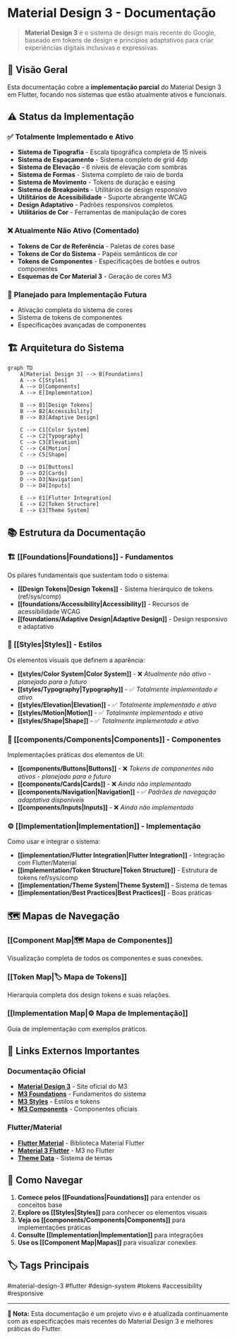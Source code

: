 # Material Design 3 - Documentação

> **Material Design 3** é o sistema de design mais recente do Google, baseado em tokens de design e princípios adaptativos para criar experiências digitais inclusivas e expressivas.

## 🎯 Visão Geral

Esta documentação cobre a **implementação parcial** do Material Design 3 em Flutter, focando nos sistemas que estão atualmente ativos e funcionais.

## ⚠️ Status da Implementação

### ✅ **Totalmente Implementado e Ativo**
- **Sistema de Tipografia** - Escala tipográfica completa de 15 níveis
- **Sistema de Espaçamento** - Sistema completo de grid 4dp
- **Sistema de Elevação** - 6 níveis de elevação com sombras
- **Sistema de Formas** - Sistema completo de raio de borda
- **Sistema de Movimento** - Tokens de duração e easing
- **Sistema de Breakpoints** - Utilitários de design responsivo
- **Utilitários de Acessibilidade** - Suporte abrangente WCAG
- **Design Adaptativo** - Padrões responsivos completos
- **Utilitários de Cor** - Ferramentas de manipulação de cores

### ❌ **Atualmente Não Ativo** (Comentado)
- **Tokens de Cor de Referência** - Paletas de cores base
- **Tokens de Cor do Sistema** - Papéis semânticos de cor
- **Tokens de Componentes** - Especificações de botões e outros componentes
- **Esquemas de Cor Material 3** - Geração de cores M3

### 🔄 **Planejado para Implementação Futura**
- Ativação completa do sistema de cores
- Sistema de tokens de componentes
- Especificações avançadas de componentes

## 🏗️ Arquitetura do Sistema

```mermaid
graph TD
    A[Material Design 3] --> B[Foundations]
    A --> C[Styles]
    A --> D[Components]
    A --> E[Implementation]
    
    B --> B1[Design Tokens]
    B --> B2[Accessibility]
    B --> B3[Adaptive Design]
    
    C --> C1[Color System]
    C --> C2[Typography]
    C --> C3[Elevation]
    C --> C4[Motion]
    C --> C5[Shape]
    
    D --> D1[Buttons]
    D --> D2[Cards]
    D --> D3[Navigation]
    D --> D4[Inputs]
    
    E --> E1[Flutter Integration]
    E --> E2[Token Structure]
    E --> E3[Theme System]
```

## 📚 Estrutura da Documentação

### 🏗️ [[Foundations|Foundations]] - Fundamentos
Os pilares fundamentais que sustentam todo o sistema:

- **[[Design Tokens|Design Tokens]]** - Sistema hierárquico de tokens (ref/sys/comp)
- **[[foundations/Accessibility|Accessibility]]** - Recursos de acessibilidade WCAG
- **[[foundations/Adaptive Design|Adaptive Design]]** - Design responsivo e adaptativo

### 🎨 [[Styles|Styles]] - Estilos
Os elementos visuais que definem a aparência:

- **[[styles/Color System|Color System]]** - ❌ *Atualmente não ativo - planejado para o futuro*
- **[[styles/Typography|Typography]]** - ✅ *Totalmente implementado e ativo*
- **[[styles/Elevation|Elevation]]** - ✅ *Totalmente implementado e ativo*
- **[[styles/Motion|Motion]]** - ✅ *Totalmente implementado e ativo*
- **[[styles/Shape|Shape]]** - ✅ *Totalmente implementado e ativo*

### 🧩 [[components/Components|Components]] - Componentes
Implementações práticas dos elementos de UI:

- **[[components/Buttons|Buttons]]** - ❌ *Tokens de componentes não ativos - planejado para o futuro*
- **[[components/Cards|Cards]]** - ❌ *Ainda não implementado*
- **[[components/Navigation|Navigation]]** - ✅ *Padrões de navegação adaptativa disponíveis*
- **[[components/Inputs|Inputs]]** - ❌ *Ainda não implementado*

### ⚙️ [[Implementation|Implementation]] - Implementação
Como usar e integrar o sistema:

- **[[implementation/Flutter Integration|Flutter Integration]]** - Integração com Flutter/Material
- **[[implementation/Token Structure|Token Structure]]** - Estrutura de tokens ref/sys/comp
- **[[implementation/Theme System|Theme System]]** - Sistema de temas
- **[[implementation/Best Practices|Best Practices]]** - Boas práticas

## 🗺️ Mapas de Navegação

### [[Component Map|🗺️ Mapa de Componentes]]
Visualização completa de todos os componentes e suas conexões.

### [[Token Map|🏷️ Mapa de Tokens]]
Hierarquia completa dos design tokens e suas relações.

### [[Implementation Map|⚙️ Mapa de Implementação]]
Guia de implementação com exemplos práticos.

## 🔗 Links Externos Importantes

### Documentação Oficial
- **[Material Design 3](https://m3.material.io/)** - Site oficial do M3
- **[M3 Foundations](https://m3.material.io/foundations)** - Fundamentos do sistema
- **[M3 Styles](https://m3.material.io/styles)** - Estilos e tokens
- **[M3 Components](https://m3.material.io/components)** - Componentes oficiais

### Flutter/Material
- **[Flutter Material](https://api.flutter.dev/flutter/material/material-library.html)** - Biblioteca Material Flutter
- **[Material 3 Flutter](https://docs.flutter.dev/ui/design/material)** - M3 no Flutter
- **[Theme Data](https://api.flutter.dev/flutter/material/ThemeData-class.html)** - Sistema de temas

## 🚀 Como Navegar

1. **Comece pelos [[Foundations|Foundations]]** para entender os conceitos base
2. **Explore os [[Styles|Styles]]** para conhecer os elementos visuais
3. **Veja os [[components/Components|Components]]** para implementações práticas
4. **Consulte [[Implementation|Implementation]]** para integrações
5. **Use os [[Component Map|Mapas]]** para visualizar conexões

## 🏷️ Tags Principais

#material-design-3 #flutter #design-system #tokens #accessibility #responsive

---

**📌 Nota:** Esta documentação é um projeto vivo e é atualizada continuamente com as especificações mais recentes do Material Design 3 e melhores práticas do Flutter.